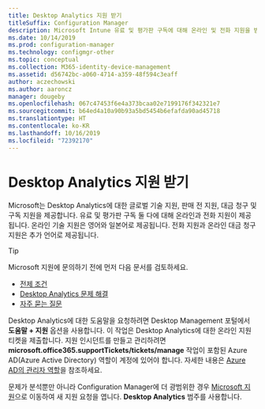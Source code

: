 ```yaml
---
title: Desktop Analytics 지원 받기
titleSuffix: Configuration Manager
description: Microsoft Intune 유료 및 평가판 구독에 대해 온라인 및 전화 지원을 받습니다.
ms.date: 10/14/2019
ms.prod: configuration-manager
ms.technology: configmgr-other
ms.topic: conceptual
ms.collection: M365-identity-device-management
ms.assetid: d56742bc-a060-4714-a359-48f594c3eaff
author: aczechowski
ms.author: aaroncz
manager: dougeby
ms.openlocfilehash: 067c47453f6e4a373bcaa02e7199176f342321e7
ms.sourcegitcommit: b64ed4a10a90b93a5bd5454b6efafda90ad45718
ms.translationtype: HT
ms.contentlocale: ko-KR
ms.lasthandoff: 10/16/2019
ms.locfileid: "72392170"
---
```

# <a name="get-support-for-desktop-analytics"></a>Desktop Analytics 지원 받기

Microsoft는 Desktop Analytics에 대한 글로벌 기술 지원, 판매 전 지원, 대금 청구 및 구독 지원을 제공합니다. 유료 및 평가판 구독 둘 다에 대해 온라인과 전화 지원이 제공됩니다. 온라인 기술 지원은 영어와 일본어로 제공됩니다. 전화 지원과 온라인 대금 청구 지원은 추가 언어로 제공됩니다.

> [!TIP]
> Microsoft 지원에 문의하기 전에 먼저 다음 문서를 검토하세요.
>
> - [전제 조건](/sccm/desktop-analytics/overview#prerequisites)
> - [Desktop Analytics 문제 해결](/sccm/desktop-analytics/troubleshooting)
> - [자주 묻는 질문](/sccm/desktop-analytics/faq)

Desktop Analytics에 대한 도움말을 요청하려면 Desktop Management 포털에서 **도움말 + 지원** 옵션을 사용합니다. 이 작업은 Desktop Analytics에 대한 온라인 지원 티켓을 제출합니다. 지원 인시던트를 만들고 관리하려면 **microsoft.office365.supportTickets/tickets/manage** 작업이 포함된 Azure AD(Azure Active Directory) 역할이 계정에 있어야 합니다. 자세한 내용은 [Azure AD의 관리자 역할](https://docs.microsoft.com/azure/active-directory/users-groups-roles/directory-assign-admin-roles)을 참조하세요.

문제가 분석뿐만 아니라 Configuration Manager에 더 광범위한 경우 [Microsoft 지원](https://aka.ms/cmcbsupport)으로 이동하여 새 지원 요청을 엽니다. **Desktop Analytics** 범주를 사용합니다.
